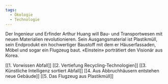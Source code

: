 ```yaml
---
tags:
  - Ökologie
  - Technologie
---
```

Der Ingenieur und Erfinder Arthur Huang will Bau- und Transportwesen mit neuen Materialien revolutionieren. Sein Ausgangsmaterial ist Plastikmüll, sein Endprodukt ein hochwertiger Baustoff mit dem er Häuserfassaden, Möbel und sogar ein Flugzeug baut. «Einstein» porträtiert den Visionär aus Korea.

[[1. Vorwissen Abfall]]
[[2. Vertiefung Recycling-Technologien]]
[[3. Künstliche Intelligenz sortiert Abfall]]
[[4. Aus Abbruchhäusern entstehen neue Gebäude]]
[[5. Das Flugzeug aus Plastikmüll]]

